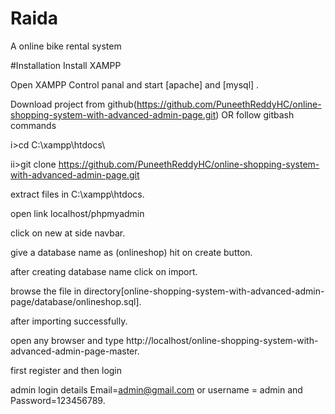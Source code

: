 # Raida
A online bike rental system

#Installation
Install XAMPP 

Open XAMPP Control panal and start [apache] and [mysql] .

Download project from github(https://github.com/PuneethReddyHC/online-shopping-system-with-advanced-admin-page.git)
OR follow gitbash commands

i>cd C:\xampp\htdocs\

ii>git clone https://github.com/PuneethReddyHC/online-shopping-system-with-advanced-admin-page.git

extract files in C:\xampp\htdocs.

open link localhost/phpmyadmin

click on new at side navbar.

give a database name as (onlineshop) hit on create button.

after creating database name click on import.

browse the file in directory[online-shopping-system-with-advanced-admin-page/database/onlineshop.sql].

after importing successfully.

open any browser and type http://localhost/online-shopping-system-with-advanced-admin-page-master.

first register and then login

admin login details Email=admin@gmail.com or username = admin and Password=123456789.
